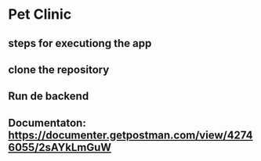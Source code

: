 # Pet Clinic

## steps  for executiong the app
## clone the repository

## Run de backend

## Documentaton:  https://documenter.getpostman.com/view/42746055/2sAYkLmGuW  
   